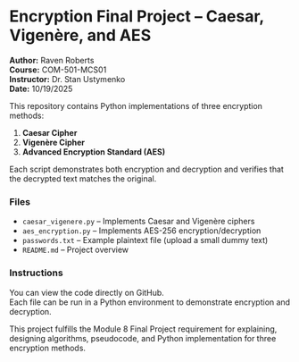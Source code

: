 # Encryption Final Project – Caesar, Vigenère, and AES
**Author:** Raven Roberts  
**Course:** COM-501-MCS01  
**Instructor:** Dr. Stan Ustymenko  
**Date:** 10/19/2025

This repository contains Python implementations of three encryption methods:
1. **Caesar Cipher**
2. **Vigenère Cipher**
3. **Advanced Encryption Standard (AES)**

Each script demonstrates both encryption and decryption and verifies that the decrypted text matches the original.

### Files
- `caesar_vigenere.py` – Implements Caesar and Vigenère ciphers
- `aes_encryption.py` – Implements AES-256 encryption/decryption
- `passwords.txt` – Example plaintext file (upload a small dummy text)
- `README.md` – Project overview

### Instructions
You can view the code directly on GitHub.  
Each file can be run in a Python environment to demonstrate encryption and decryption.

This project fulfills the Module 8 Final Project requirement for explaining, designing algorithms, pseudocode, and Python implementation for three encryption methods.
